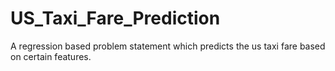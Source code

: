 # US_Taxi_Fare_Prediction
A regression based problem statement which predicts the us taxi fare based on certain features.
